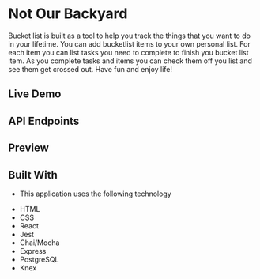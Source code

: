# Not Our Backyard

Bucket list is built as a tool to help you track the things that you want to do in your lifetime. You can add bucketlist items to your own personal list. For each item you can list tasks you need to complete to finish you bucket list item. As you complete tasks and items you can check them off you list and see them get crossed out. Have fun and enjoy life!


## Live Demo



##  API Endpoints



## Preview



## Built With
* This application uses the following technology
+ HTML
+ CSS
+ React
+ Jest
+ Chai/Mocha
+ Express
+ PostgreSQL
+ Knex

